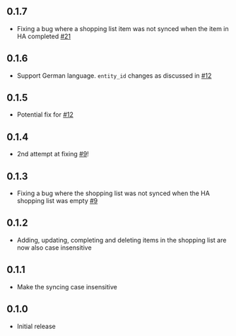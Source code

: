## 0.1.7

- Fixing a bug where a shopping list item was not synced when the item in HA completed [#21](https://github.com/SavageCore/HA_Addons/issues/21)

## 0.1.6

- Support German language. `entity_id` changes as discussed in [#12](https://github.com/SavageCore/HA_Addons/issues/12)

## 0.1.5

- Potential fix for [#12](https://github.com/SavageCore/HA_Addons/issues/12)

## 0.1.4

- 2nd attempt at fixing [#9](https://github.com/SavageCore/HA_Addons/issues/9)!

## 0.1.3

- Fixing a bug where the shopping list was not synced when the HA shopping list was empty [#9](https://github.com/SavageCore/HA_Addons/issues/9)

## 0.1.2

- Adding, updating, completing and deleting items in the shopping list are now also case insensitive

## 0.1.1

- Make the syncing case insensitive

## 0.1.0

- Initial release